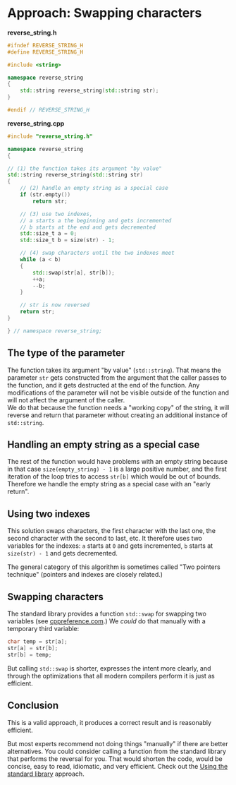 # Approach: Swapping characters

**reverse_string.h**
```cpp
#ifndef REVERSE_STRING_H
#define REVERSE_STRING_H

#include <string>

namespace reverse_string
{
    std::string reverse_string(std::string str);
}

#endif // REVERSE_STRING_H
```

**reverse_string.cpp**
```cpp
#include "reverse_string.h"

namespace reverse_string
{

// (1) the function takes its argument "by value"
std::string reverse_string(std::string str)
{
    // (2) handle an empty string as a special case
    if (str.empty())
        return str;

    // (3) use two indexes,
    // a starts a the beginning and gets incremented
    // b starts at the end and gets decremented
    std::size_t a = 0;
    std::size_t b = size(str) - 1;

    // (4) swap characters until the two indexes meet
    while (a < b)
    {
        std::swap(str[a], str[b]);
        ++a;
        --b;
    }

    // str is now reversed
    return str;
}

} // namespace reverse_string;
```

## The type of the parameter

The function takes its argument "by value" (`std::string`).
That means the parameter `str` gets constructed from the argument that the caller passes to the function, and it gets destructed at the end of the function.
Any modifications of the parameter will not be visible outside of the function and will not affect the argument of the caller.  
We do that because the function needs a "working copy" of the string, it will reverse and return that parameter without creating an additional instance of `std::string`.

## Handling an empty string as a special case

The rest of the function would have problems with an empty string because in that case `size(empty_string) - 1` is a large positive number, and the first iteration of the loop tries to access `str[b]` which would be out of bounds.
Therefore we handle the empty string as a special case with an "early return".

## Using two indexes

This solution swaps characters, the first character with the last one, the second character with the second to last, etc.
It therefore uses two variables for the indexes: `a` starts at `0` and gets incremented, `b` starts at `size(str) - 1` and gets decremented.

The general category of this algorithm is sometimes called "Two pointers technique" (pointers and indexes are closely related.)

## Swapping characters

The standard library provides a function `std::swap` for swapping two variables (see [cppreference.com][cppref-swap].)
We *could* do that manually with a temporary third variable:
```cpp
char temp = str[a];
str[a] = str[b];
str[b] = temp;
```
But calling `std::swap` is shorter, expresses the intent more clearly, and through the optimizations that all modern compilers perform it is just as efficient.

## Conclusion

This is a valid approach, it produces a correct result and is reasonably efficient.

But most experts recommend not doing things "manually" if there are better alternatives.
You could consider calling a function from the standard library that performs the reversal for you.
That would shorten the code, would be concise, easy to read, idiomatic, and very efficient.
Check out the [Using the standard library][approach-using-the-standard-lib] approach.

[cppref-swap]: https://en.cppreference.com/w/cpp/algorithm/swap
[approach-using-the-standard-lib]: https://exercism.org/tracks/cpp/exercises/reverse-string/approaches/using-the-standard-lib

